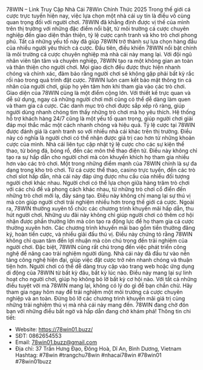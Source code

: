78WIN – Link Truy Cập Nhà Cái 78Win Chính Thức 2025
Trong thế giới cá cược trực tuyến hiện nay, việc lựa chọn một nhà cái uy tín là điều vô cùng quan trọng đối với người chơi. 78WIN đã khẳng định được vị thế của mình trên thị trường với những đặc điểm nổi bật, từ môi trường cá cược chuyên nghiệp đến giao diện thân thiện, tỷ lệ cược cạnh tranh và kho trò chơi phong phú. Tất cả những yếu tố này đã giúp 78WIN trở thành sự lựa chọn hàng đầu của nhiều người yêu thích cá cược.
Đầu tiên, điều khiến 78WIN nổi bật chính là môi trường cá cược chuyên nghiệp mà nhà cái này mang lại. Với đội ngũ nhân viên tận tâm và chuyên nghiệp, 78WIN tạo ra một không gian an toàn và thân thiện cho người chơi. Mọi giao dịch đều được thực hiện nhanh chóng và chính xác, đảm bảo rằng người chơi sẽ không gặp phải bất kỳ rắc rối nào trong quá trình đặt cược. 78WIN luôn cam kết bảo mật thông tin cá nhân của người chơi, giúp họ yên tâm hơn khi tham gia vào các trò chơi.
Giao diện của 78WIN cũng là một điểm cộng lớn. Với thiết kế trực quan và dễ sử dụng, ngay cả những người chơi mới cũng có thể dễ dàng làm quen và tham gia cá cược. Các danh mục trò chơi được sắp xếp rõ ràng, giúp người dùng nhanh chóng tìm thấy những trò chơi mà họ yêu thích. Hệ thống hỗ trợ khách hàng 24/7 cũng là một yếu tố quan trọng, giúp người chơi giải đáp mọi thắc mắc một cách nhanh chóng và hiệu quả.
Tỷ lệ cược tại 78WIN được đánh giá là cạnh tranh so với nhiều nhà cái khác trên thị trường. Điều này có nghĩa là người chơi có thể nhận được giá trị cao hơn từ những khoản cược của mình. Nhà cái liên tục cập nhật tỷ lệ cược cho các sự kiện thể thao, từ bóng đá, bóng rổ, đến các môn thể thao điện tử. Điều này không chỉ tạo ra sự hấp dẫn cho người chơi mà còn khuyến khích họ tham gia nhiều hơn vào các trò chơi.
Một trong những điểm mạnh của 78WIN chính là sự đa dạng trong kho trò chơi. Từ cá cược thể thao, casino trực tuyến, đến các trò chơi slot hấp dẫn, nhà cái này đáp ứng được nhu cầu của nhiều đối tượng người chơi khác nhau. Người chơi có thể lựa chọn giữa hàng trăm trò chơi với các chủ đề và phong cách khác nhau, từ những trò chơi cổ điển đến những trò chơi mới lạ, đầy sáng tạo. Điều này không chỉ mang lại sự thú vị mà còn giúp người chơi trải nghiệm nhiều hơn trong thế giới cá cược.
Ngoài ra, 78WIN thường xuyên tổ chức các chương trình khuyến mãi hấp dẫn, thu hút người chơi. Những ưu đãi này không chỉ giúp người chơi có thêm cơ hội nhận được phần thưởng lớn mà còn tạo ra động lực để họ tham gia cá cược thường xuyên hơn. Các chương trình khuyến mãi bao gồm tiền thưởng đăng ký, hoàn tiền cược, và nhiều giải đấu thú vị. Điều này chứng tỏ rằng 78WIN không chỉ quan tâm đến lợi nhuận mà còn chú trọng đến trải nghiệm của người chơi.
Đặc biệt, 78WIN cũng rất chú trọng đến việc phát triển công nghệ để nâng cao trải nghiệm người dùng. Nhà cái này đã đầu tư vào nền tảng công nghệ hiện đại, giúp việc đặt cược trở nên nhanh chóng và thuận tiện hơn. Người chơi có thể dễ dàng truy cập vào trang web hoặc ứng dụng di động của 78WIN từ bất kỳ đâu, bất kỳ lúc nào. Điều này mang lại sự linh hoạt cho người chơi, giúp họ không bỏ lỡ bất kỳ cơ hội nào.
Với tất cả những điều tuyệt vời mà 78WIN mang lại, không có lý do gì để bạn chần chừ. Hãy tham gia ngay hôm nay để trải nghiệm một môi trường cá cược chuyên nghiệp và an toàn. Đừng bỏ lỡ các chương trình khuyến mãi giá trị cùng những trải nghiệm thú vị mà nhà cái này mang đến. 78WIN đang chờ đón bạn với những điều bất ngờ và hấp dẫn đang chờ khám phá!
Thông tin chi tiết:
- Website: https://78win01.buzz/ 
- SĐT: 0862654553
- Email: 78win01.buzz@gmail.com 
- Địa chỉ: 37 Trần Hưng Đạo, Đông Hoà, Dĩ An, Bình Dương, Vietnam
Hashtag: #78win #trangchu78win #nhacai78win #78win01 #78win01buzz

